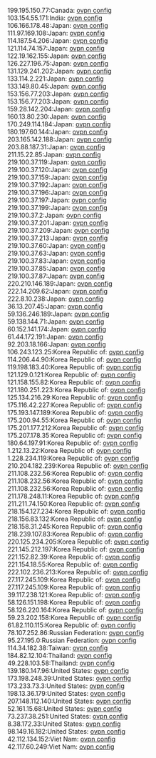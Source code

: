 199.195.150.77:Canada: [ovpn config](vpn/199_195_150_77.ovpn)  
103.154.55.171:India: [ovpn config](vpn/103_154_55_171.ovpn)  
106.166.178.48:Japan: [ovpn config](vpn/106_166_178_48.ovpn)  
111.97.169.108:Japan: [ovpn config](vpn/111_97_169_108.ovpn)  
114.187.54.206:Japan: [ovpn config](vpn/114_187_54_206.ovpn)  
121.114.74.157:Japan: [ovpn config](vpn/121_114_74_157.ovpn)  
122.19.162.155:Japan: [ovpn config](vpn/122_19_162_155.ovpn)  
126.227.196.75:Japan: [ovpn config](vpn/126_227_196_75.ovpn)  
131.129.241.202:Japan: [ovpn config](vpn/131_129_241_202.ovpn)  
133.114.2.221:Japan: [ovpn config](vpn/133_114_2_221.ovpn)  
133.149.80.45:Japan: [ovpn config](vpn/133_149_80_45.ovpn)  
153.156.77.203:Japan: [ovpn config](vpn/153_156_77_203.ovpn)  
153.156.77.203:Japan: [ovpn config](vpn/153_156_77_203.ovpn)  
159.28.142.204:Japan: [ovpn config](vpn/159_28_142_204.ovpn)  
160.13.80.230:Japan: [ovpn config](vpn/160_13_80_230.ovpn)  
170.249.114.184:Japan: [ovpn config](vpn/170_249_114_184.ovpn)  
180.197.60.144:Japan: [ovpn config](vpn/180_197_60_144.ovpn)  
203.165.142.188:Japan: [ovpn config](vpn/203_165_142_188.ovpn)  
203.88.187.31:Japan: [ovpn config](vpn/203_88_187_31.ovpn)  
211.15.22.85:Japan: [ovpn config](vpn/211_15_22_85.ovpn)  
219.100.37.119:Japan: [ovpn config](vpn/219_100_37_119.ovpn)  
219.100.37.120:Japan: [ovpn config](vpn/219_100_37_120.ovpn)  
219.100.37.159:Japan: [ovpn config](vpn/219_100_37_159.ovpn)  
219.100.37.192:Japan: [ovpn config](vpn/219_100_37_192.ovpn)  
219.100.37.196:Japan: [ovpn config](vpn/219_100_37_196.ovpn)  
219.100.37.197:Japan: [ovpn config](vpn/219_100_37_197.ovpn)  
219.100.37.199:Japan: [ovpn config](vpn/219_100_37_199.ovpn)  
219.100.37.2:Japan: [ovpn config](vpn/219_100_37_2.ovpn)  
219.100.37.201:Japan: [ovpn config](vpn/219_100_37_201.ovpn)  
219.100.37.209:Japan: [ovpn config](vpn/219_100_37_209.ovpn)  
219.100.37.213:Japan: [ovpn config](vpn/219_100_37_213.ovpn)  
219.100.37.60:Japan: [ovpn config](vpn/219_100_37_60.ovpn)  
219.100.37.63:Japan: [ovpn config](vpn/219_100_37_63.ovpn)  
219.100.37.83:Japan: [ovpn config](vpn/219_100_37_83.ovpn)  
219.100.37.85:Japan: [ovpn config](vpn/219_100_37_85.ovpn)  
219.100.37.87:Japan: [ovpn config](vpn/219_100_37_87.ovpn)  
220.210.146.189:Japan: [ovpn config](vpn/220_210_146_189.ovpn)  
222.14.209.62:Japan: [ovpn config](vpn/222_14_209_62.ovpn)  
222.8.10.238:Japan: [ovpn config](vpn/222_8_10_238.ovpn)  
36.13.207.45:Japan: [ovpn config](vpn/36_13_207_45.ovpn)  
59.136.246.189:Japan: [ovpn config](vpn/59_136_246_189.ovpn)  
59.138.144.71:Japan: [ovpn config](vpn/59_138_144_71.ovpn)  
60.152.141.174:Japan: [ovpn config](vpn/60_152_141_174.ovpn)  
61.44.172.191:Japan: [ovpn config](vpn/61_44_172_191.ovpn)  
92.203.18.166:Japan: [ovpn config](vpn/92_203_18_166.ovpn)  
106.243.123.25:Korea Republic of: [ovpn config](vpn/106_243_123_25.ovpn)  
114.206.44.90:Korea Republic of: [ovpn config](vpn/114_206_44_90.ovpn)  
119.198.183.40:Korea Republic of: [ovpn config](vpn/119_198_183_40.ovpn)  
121.129.0.121:Korea Republic of: [ovpn config](vpn/121_129_0_121.ovpn)  
121.158.155.82:Korea Republic of: [ovpn config](vpn/121_158_155_82.ovpn)  
121.180.251.223:Korea Republic of: [ovpn config](vpn/121_180_251_223.ovpn)  
125.134.216.29:Korea Republic of: [ovpn config](vpn/125_134_216_29.ovpn)  
175.116.42.227:Korea Republic of: [ovpn config](vpn/175_116_42_227.ovpn)  
175.193.147.189:Korea Republic of: [ovpn config](vpn/175_193_147_189.ovpn)  
175.200.94.55:Korea Republic of: [ovpn config](vpn/175_200_94_55.ovpn)  
175.201.177.212:Korea Republic of: [ovpn config](vpn/175_201_177_212.ovpn)  
175.207.178.35:Korea Republic of: [ovpn config](vpn/175_207_178_35.ovpn)  
180.64.197.91:Korea Republic of: [ovpn config](vpn/180_64_197_91.ovpn)  
1.212.13.22:Korea Republic of: [ovpn config](vpn/1_212_13_22.ovpn)  
1.228.234.119:Korea Republic of: [ovpn config](vpn/1_228_234_119.ovpn)  
210.204.182.239:Korea Republic of: [ovpn config](vpn/210_204_182_239.ovpn)  
211.108.232.56:Korea Republic of: [ovpn config](vpn/211_108_232_56.ovpn)  
211.108.232.56:Korea Republic of: [ovpn config](vpn/211_108_232_56.ovpn)  
211.108.232.56:Korea Republic of: [ovpn config](vpn/211_108_232_56.ovpn)  
211.178.248.11:Korea Republic of: [ovpn config](vpn/211_178_248_11.ovpn)  
211.211.74.150:Korea Republic of: [ovpn config](vpn/211_211_74_150.ovpn)  
218.154.127.234:Korea Republic of: [ovpn config](vpn/218_154_127_234.ovpn)  
218.156.83.132:Korea Republic of: [ovpn config](vpn/218_156_83_132.ovpn)  
218.158.31.245:Korea Republic of: [ovpn config](vpn/218_158_31_245.ovpn)  
218.239.107.83:Korea Republic of: [ovpn config](vpn/218_239_107_83.ovpn)  
220.125.234.205:Korea Republic of: [ovpn config](vpn/220_125_234_205.ovpn)  
221.145.212.197:Korea Republic of: [ovpn config](vpn/221_145_212_197.ovpn)  
221.152.82.39:Korea Republic of: [ovpn config](vpn/221_152_82_39.ovpn)  
221.154.18.55:Korea Republic of: [ovpn config](vpn/221_154_18_55.ovpn)  
222.102.236.213:Korea Republic of: [ovpn config](vpn/222_102_236_213.ovpn)  
27.117.245.109:Korea Republic of: [ovpn config](vpn/27_117_245_109.ovpn)  
27.117.245.109:Korea Republic of: [ovpn config](vpn/27_117_245_109.ovpn)  
39.117.238.121:Korea Republic of: [ovpn config](vpn/39_117_238_121.ovpn)  
58.126.151.198:Korea Republic of: [ovpn config](vpn/58_126_151_198.ovpn)  
58.126.220.164:Korea Republic of: [ovpn config](vpn/58_126_220_164.ovpn)  
59.23.202.158:Korea Republic of: [ovpn config](vpn/59_23_202_158.ovpn)  
61.82.110.115:Korea Republic of: [ovpn config](vpn/61_82_110_115.ovpn)  
78.107.252.86:Russian Federation: [ovpn config](vpn/78_107_252_86.ovpn)  
95.27.195.0:Russian Federation: [ovpn config](vpn/95_27_195_0.ovpn)  
114.34.182.38:Taiwan: [ovpn config](vpn/114_34_182_38.ovpn)  
184.82.12.104:Thailand: [ovpn config](vpn/184_82_12_104.ovpn)  
49.228.103.58:Thailand: [ovpn config](vpn/49_228_103_58.ovpn)  
139.180.147.96:United States: [ovpn config](vpn/139_180_147_96.ovpn)  
173.198.248.39:United States: [ovpn config](vpn/173_198_248_39.ovpn)  
173.233.73.3:United States: [ovpn config](vpn/173_233_73_3.ovpn)  
198.13.36.179:United States: [ovpn config](vpn/198_13_36_179.ovpn)  
207.148.112.140:United States: [ovpn config](vpn/207_148_112_140.ovpn)  
52.161.15.68:United States: [ovpn config](vpn/52_161_15_68.ovpn)  
73.237.38.251:United States: [ovpn config](vpn/73_237_38_251.ovpn)  
8.38.172.33:United States: [ovpn config](vpn/8_38_172_33.ovpn)  
98.149.16.182:United States: [ovpn config](vpn/98_149_16_182.ovpn)  
42.112.134.152:Viet Nam: [ovpn config](vpn/42_112_134_152.ovpn)  
42.117.60.249:Viet Nam: [ovpn config](vpn/42_117_60_249.ovpn)  
